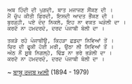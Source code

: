 	ਅਬ ਹਿੰਦੀ ਦੀ ਪੁਗਦੀ, ਬਾਤ ਮਜਾਜਣ ਸੌਂਕਣ ਦੀ ।
	ਮੈਂ ਚੁੱਪ ਕੀਤੀ ਫਿਰਦੀ, ਇਸਦੀ ਆਦਤ ਭੌਂਕਣ ਦੀ ।
	ਬੁਰੜ੍ਹੀ, ਪਏ ਦੰਦ ਨਿਕਲੇ, ਇਹ ਨਾ ਵਕਤ ਘੜੋਲੀ ਦਾ ।
	ਕਰਦੇ ਨਾ ਹਮਦਰਦੋ, ਦਰਦ ਪੰਜਾਬੀ ਬੋਲੀ ਦਾ ।
	
	ਤਕੜੇ ਰਹੋ ਪੰਜਾਬੀਉ, ਕਿਹੜਾ ਛਡਦਾ ਨਿਵਿਆਂ ਤੋਂ ।
	ਚਿਰ ਦੀ ਫੂਕੀ ਹੋਈ ਮਰੀ, ਉਠਾ ਲੀ ਸਿਵਿਆਂ ਤੋਂ ।
	ਅੱਠ ਨੌਂ ਸੂਬੇ ਨਿਗਲ੍ਹੇ, ਢਿੱਡ ਨਾ ਭਰੇ ਭੜੋਲੀ ਦਾ ।
	ਕਰਦੇ ਨਾ ਹਮਦਰਦੋ, ਦਰਦ ਪੰਜਾਬੀ ਬੋਲੀ ਦਾ ।

 ~ [ਬਾਬੂ ਰਜਬ ਅਲੀ](http://en.wikipedia.org/wiki/Babu_Rajab_Ali)  (1894 - 1979)